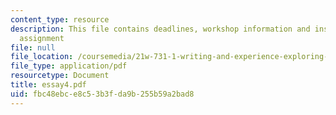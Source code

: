 ```yaml
---
content_type: resource
description: This file contains deadlines, workshop information and instructions for
  assignment
file: null
file_location: /coursemedia/21w-731-1-writing-and-experience-exploring-self-in-society-spring-2004/fbc48ebce8c53b3fda9b255b59a2bad8_essay4.pdf
file_type: application/pdf
resourcetype: Document
title: essay4.pdf
uid: fbc48ebc-e8c5-3b3f-da9b-255b59a2bad8
---
```

